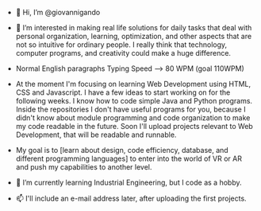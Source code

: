 - 👋 Hi, I’m @giovannigando
- 👀 I’m interested in making real life solutions for daily tasks that deal with personal organization, learning, optimization, and other aspects that are not so intuitive for ordinary people. I really think that technology, computer programs, and creativity could make a huge difference. 

- Normal English paragraphs Typing Speed --> 80 WPM (goal 110WPM) 

- At the moment I'm focusing on learning Web Development using HTML, CSS and Javascript. I have a few ideas to start working on for the following weeks. I know how to code simple Java and Python programs. Inside the repositories I don't have useful programs for you, because I didn't know about module programming and code organization to make my code readable in the future. Soon I'll upload projects relevant to Web Development, that will be readable and runnable. 

- My goal is to [learn about design, code efficiency, database, and different programming languages] to enter into the world of VR or AR and push my capabilities to another level. 

- 🌱 I’m currently learning Industrial Engineering, but I code as a hobby. 
- 📫 I'll include an e-mail address later, after uploading the first projects.

